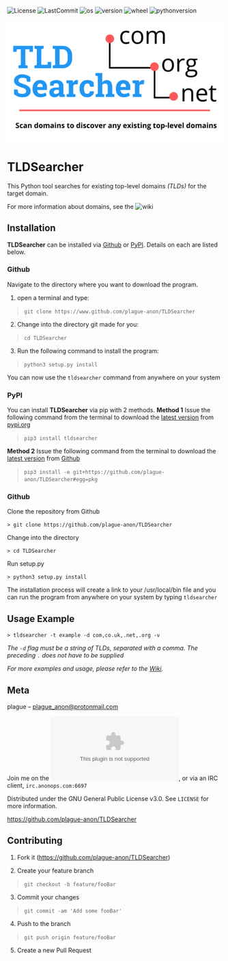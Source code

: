 ![License](https://img.shields.io/github/license/plague-anon/tldsearcher) ![LastCommit](https://img.shields.io/github/last-commit/plague-anon/tldsearcher) ![os](https://img.shields.io/badge/Supported%20OS-GNU%2FLinux-blue) ![version](https://img.shields.io/github/v/release/plague-anon/TLDSearcher) ![wheel](https://img.shields.io/pypi/wheel/TLDSearcher) ![pythonversion](https://img.shields.io/pypi/pyversions/tldsearcher)

![tldsearcher image](/imgs/tldsearcher.png)

# TLDSearcher
This Python tool searches for existing top-level domains _(TLDs)_ for the target domain.

For more information about domains, see the ![wiki](https:www.github.com/plague-anon/TLDSearcher/wiki)

## Installation
**TLDSearcher** can be installed via [Github](https://github.com/plague-anon/TLDSearcher/) or [PyPI](https://pypi.org/project/tldsearcher/). Details on each are listed below.

### Github
Navigate to the directory where you want to download the program.

1. open a terminal and type:

> `git clone https://www.github.com/plague-anon/TLDSearcher`

2. Change into the directory git made for you:

> `cd TLDSearcher`

3. Run the following command to install the program:

> `python3 setup.py install`

You can now use the `tldsearcher` command from anywhere on your system


### PyPI
You can install **TLDSearcher** via pip with 2 methods.
**Method 1**
Issue the following command from the terminal to download the [latest version](https://pypi.org/project/tldsearcher/) from [pypi.org](https://pypi.org)

> `pip3 install tldsearcher`

**Method 2**
Issue the following command from the terminal to download the [latest version](https://github.com/plague-anon/TLDSearcher/releases) from [Github](https://www.github.com)

> `pip3 install -e git+https://github.com/plague-anon/TLDSearcher#egg=pkg`

### Github
Clone the repository from Github
```
> git clone https://github.com/plague-anon/TLDSearcher
```
Change into the directory
```
> cd TLDSearcher
```
Run setup.py
```
> python3 setup.py install
```
The installation process will create a link to your /usr/local/bin file and you can run the program from anywhere on your system by typing `tldsearcher`

## Usage Example
```
> tldsearcher -t example -d com,co.uk,.net,.org -v
```
_The `-d` flag must be a string of TLDs, separated with a comma. The preceding `.` does not have to be supplied_

_For more examples and usage, please refer to the [Wiki][wiki]._


## Meta

plague – plague_anon@protonmail.com

Join me on the ![official Anonymous IRC](webchat.anonops.com), or via an IRC client, `irc.anonops.com:6697`

Distributed under the GNU General Public License v3.0. See ``LICENSE`` for more information.

https://github.com/plague-anon/TLDSearcher

## Contributing

1. Fork it (<https://github.com/plague-anon/TLDSearcher>)

2. Create your feature branch
> `git checkout -b feature/fooBar`

3. Commit your changes
> `git commit -am 'Add some fooBar'`

4. Push to the branch
> `git push origin feature/fooBar`

5. Create a new Pull Request


[wiki]: https://github.com/plague-anon/TLDSearcher/wiki
[gitRepo]: https://github.com/plague-anon/TLDSearcher
